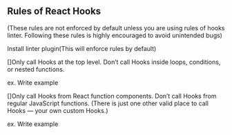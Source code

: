 ## Rules of React Hooks
(These rules are not enforced by default unless you are using rules of hooks linter. Following these rules is highly encouraged to avoid unintended bugs)

Install linter plugin(This will enforce rules by default)

[]Only call Hooks at the top level. Don’t call Hooks inside loops, conditions, or nested functions.

ex. Write example

[]Only call Hooks from React function components. Don’t call Hooks from regular JavaScript functions. (There is just one other valid place to call Hooks — your own custom Hooks.)

ex. Write example

